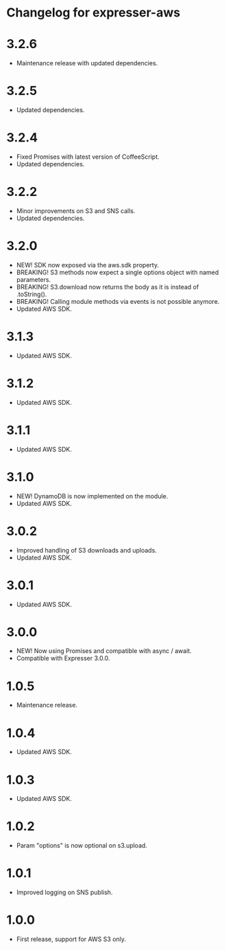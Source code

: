 # Changelog for expresser-aws

3.2.6
=====
* Maintenance release with updated dependencies.

3.2.5
=====
* Updated dependencies.

3.2.4
=====
* Fixed Promises with latest version of CoffeeScript.
* Updated dependencies.

3.2.2
=====
* Minor improvements on S3 and SNS calls.
* Updated dependencies.

3.2.0
=====
* NEW! SDK now exposed via the aws.sdk property.
* BREAKING! S3 methods now expect a single options object with named parameters.
* BREAKING! S3.download now returns the body as it is instead of .toString().
* BREAKING! Calling module methods via events is not possible anymore.
* Updated AWS SDK.

3.1.3
=====
* Updated AWS SDK.

3.1.2
=====
* Updated AWS SDK.

3.1.1
=====
* Updated AWS SDK.

3.1.0
=====
* NEW! DynamoDB is now implemented on the module.
* Updated AWS SDK.

3.0.2
=====
* Improved handling of S3 downloads and uploads.
* Updated AWS SDK.

3.0.1
=====
* Updated AWS SDK.

3.0.0
=====
* NEW! Now using Promises and compatible with async / await.
* Compatible with Expresser 3.0.0.

1.0.5
=====
* Maintenance release.

1.0.4
=====
* Updated AWS SDK.

1.0.3
=====
* Updated AWS SDK.

1.0.2
=====
* Param "options" is now optional on s3.upload.

1.0.1
=====
* Improved logging on SNS publish.

1.0.0
=====
* First release, support for AWS S3 only.
